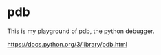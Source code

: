# pdb

This is my playground of pdb, the python debugger.

https://docs.python.org/3/library/pdb.html
